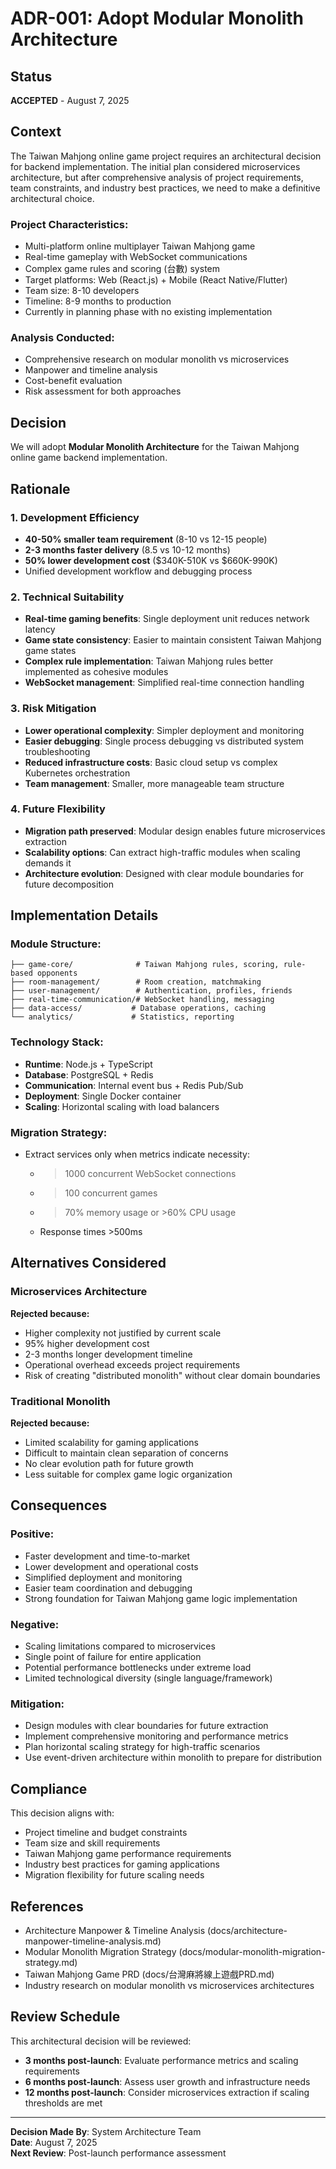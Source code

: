 # ADR-001: Adopt Modular Monolith Architecture

## Status
**ACCEPTED** - August 7, 2025

## Context

The Taiwan Mahjong online game project requires an architectural decision for backend implementation. The initial plan considered microservices architecture, but after comprehensive analysis of project requirements, team constraints, and industry best practices, we need to make a definitive architectural choice.

### Project Characteristics:
- Multi-platform online multiplayer Taiwan Mahjong game
- Real-time gameplay with WebSocket communications
- Complex game rules and scoring (台數) system
- Target platforms: Web (React.js) + Mobile (React Native/Flutter)
- Team size: 8-10 developers
- Timeline: 8-9 months to production
- Currently in planning phase with no existing implementation

### Analysis Conducted:
- Comprehensive research on modular monolith vs microservices
- Manpower and timeline analysis
- Cost-benefit evaluation
- Risk assessment for both approaches

## Decision

We will adopt **Modular Monolith Architecture** for the Taiwan Mahjong online game backend implementation.

## Rationale

### 1. **Development Efficiency**
- **40-50% smaller team requirement** (8-10 vs 12-15 people)
- **2-3 months faster delivery** (8.5 vs 10-12 months)
- **50% lower development cost** ($340K-510K vs $660K-990K)
- Unified development workflow and debugging process

### 2. **Technical Suitability**
- **Real-time gaming benefits**: Single deployment unit reduces network latency
- **Game state consistency**: Easier to maintain consistent Taiwan Mahjong game states
- **Complex rule implementation**: Taiwan Mahjong rules better implemented as cohesive modules
- **WebSocket management**: Simplified real-time connection handling

### 3. **Risk Mitigation**
- **Lower operational complexity**: Simpler deployment and monitoring
- **Easier debugging**: Single process debugging vs distributed system troubleshooting
- **Reduced infrastructure costs**: Basic cloud setup vs complex Kubernetes orchestration
- **Team management**: Smaller, more manageable team structure

### 4. **Future Flexibility**
- **Migration path preserved**: Modular design enables future microservices extraction
- **Scalability options**: Can extract high-traffic modules when scaling demands it
- **Architecture evolution**: Designed with clear module boundaries for future decomposition

## Implementation Details

### Module Structure:
```
├── game-core/              # Taiwan Mahjong rules, scoring, rule-based opponents
├── room-management/        # Room creation, matchmaking
├── user-management/        # Authentication, profiles, friends
├── real-time-communication/# WebSocket handling, messaging
├── data-access/           # Database operations, caching
└── analytics/             # Statistics, reporting
```

### Technology Stack:
- **Runtime**: Node.js + TypeScript
- **Database**: PostgreSQL + Redis
- **Communication**: Internal event bus + Redis Pub/Sub
- **Deployment**: Single Docker container
- **Scaling**: Horizontal scaling with load balancers

### Migration Strategy:
- Extract services only when metrics indicate necessity:
  - >1000 concurrent WebSocket connections
  - >100 concurrent games
  - >70% memory usage or >60% CPU usage
  - Response times >500ms

## Alternatives Considered

### Microservices Architecture
**Rejected because:**
- Higher complexity not justified by current scale
- 95% higher development cost
- 2-3 months longer development timeline
- Operational overhead exceeds project requirements
- Risk of creating "distributed monolith" without clear domain boundaries

### Traditional Monolith
**Rejected because:**
- Limited scalability for gaming applications
- Difficult to maintain clean separation of concerns
- No clear evolution path for future growth
- Less suitable for complex game logic organization

## Consequences

### Positive:
- Faster development and time-to-market
- Lower development and operational costs
- Simplified deployment and monitoring
- Easier team coordination and debugging
- Strong foundation for Taiwan Mahjong game logic implementation

### Negative:
- Scaling limitations compared to microservices
- Single point of failure for entire application
- Potential performance bottlenecks under extreme load
- Limited technological diversity (single language/framework)

### Mitigation:
- Design modules with clear boundaries for future extraction
- Implement comprehensive monitoring and performance metrics
- Plan horizontal scaling strategy for high-traffic scenarios
- Use event-driven architecture within monolith to prepare for distribution

## Compliance

This decision aligns with:
- Project timeline and budget constraints
- Team size and skill requirements
- Taiwan Mahjong game performance requirements
- Industry best practices for gaming applications
- Migration flexibility for future scaling needs

## References

- Architecture Manpower & Timeline Analysis (docs/architecture-manpower-timeline-analysis.md)
- Modular Monolith Migration Strategy (docs/modular-monolith-migration-strategy.md)
- Taiwan Mahjong Game PRD (docs/台灣麻將線上遊戲PRD.md)
- Industry research on modular monolith vs microservices architectures

## Review Schedule

This architectural decision will be reviewed:
- **3 months post-launch**: Evaluate performance metrics and scaling requirements
- **6 months post-launch**: Assess user growth and infrastructure needs
- **12 months post-launch**: Consider microservices extraction if scaling thresholds are met

---

**Decision Made By**: System Architecture Team  
**Date**: August 7, 2025  
**Next Review**: Post-launch performance assessment